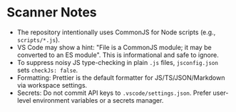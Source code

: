 # Scanner Notes

- The repository intentionally uses CommonJS for Node scripts (e.g., `scripts/*.js`).
- VS Code may show a hint: "File is a CommonJS module; it may be converted to an ES module". This is informational and safe to ignore.
- To suppress noisy JS type-checking in plain `.js` files, `jsconfig.json` sets `checkJs: false`.
- Formatting: Prettier is the default formatter for JS/TS/JSON/Markdown via workspace settings.
- Secrets: Do not commit API keys to `.vscode/settings.json`. Prefer user-level environment variables or a secrets manager.
